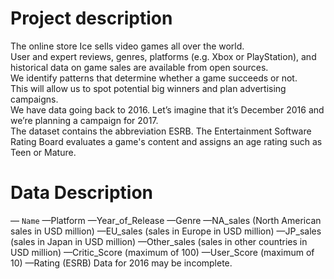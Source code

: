 # Project description  

The online store Ice sells video games all over the world.  
User and expert reviews, genres, platforms (e.g. Xbox or PlayStation), and historical data on game sales are available from open sources.  
We identify patterns that determine whether a game succeeds or not.  
This will allow us to spot potential big winners and plan advertising campaigns.  
We have data going back to 2016. Let’s imagine that it’s December 2016 and we’re planning a campaign for 2017.  
The dataset contains the abbreviation ESRB. The Entertainment Software Rating Board evaluates a game's content and assigns an age rating such as Teen or Mature.


# Data Description 
— `Name`
—Platform
—Year_of_Release
—Genre
—NA_sales (North American sales in USD million)
—EU_sales (sales in Europe in USD million)
—JP_sales (sales in Japan in USD million)
—Other_sales (sales in other countries in USD million)
—Critic_Score (maximum of 100)
—User_Score (maximum of 10)
—Rating (ESRB)
Data for 2016 may be incomplete.
